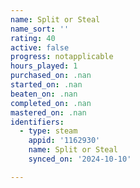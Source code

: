 ```yaml
---
name: Split or Steal
name_sort: ''
rating: 40
active: false
progress: notapplicable
hours_played: 1
purchased_on: .nan
started_on: .nan
beaten_on: .nan
completed_on: .nan
mastered_on: .nan
identifiers:
  - type: steam
    appid: '1162930'
    name: Split or Steal
    synced_on: '2024-10-10'

---
```

